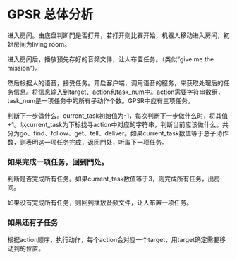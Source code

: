 # GPSR 总体分析

进入房间。由底盘判断門是否打开，若打开则比赛开始，机器人移动进入房间，初始房间为living room。

进入房间后，播放预先存好的音频文件，让人布置任务。（类似”give me the mission“）。

然后根据人的语音，接受任务。开启客户端，调用语音的服务，来获取处理后的任务信息。将信息输入到target、action和task_num中。action需要字符串数组，task_num是一项任务中的所有子动作个数。GPSR中应有三项任务。

判断下一步做什么。current_task初始值为-1，每次判断下一步做什么时，将其值+1。以current_task为下标找寻action中对应的字符串，判断当前应该做什么。共分为go、find、follow、get、tell、deliver。如果current_task数值等于总子动作数，则表明这一项任务完成，返回門处，听取下一项任务。

### 如果完成一项任务，回到門处。

判断是否完成所有任务。如果current_task数值等于3，则完成所有任务，出房间。

如果没有完成所有任务，则回到播放音频文件，让人布置一项任务。

### 如果还有子任务

根据action顺序，执行动作，每个action会对应一个target，用target确定需要移动到的位置。

